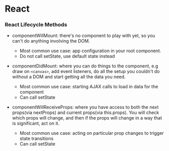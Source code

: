 # React
### React Lifecycle Methods
- componentWillMount: there's no component to play with yet, so you can't do anything involving the DOM.
  - Most common use case: app configuration in your root component.
  - Do not call setState, use default state instead

- componentDidMount: where you can do things to the component, e.g draw on ```<canvas>```, add event listeners, do all the setup you couldn't do without a DOM and start getting all the data you need.
  - Most common use case: starting AJAX calls to load in data for the component
  - Can call setState

- componentWillReceiveProps: where you have access to both the next props(via nextProps) and current props(via this.props). You will check which props will change, and then if the props will change in a way that is significant, act on it.
  - Most common use case: acting on particular prop changes to trigger state transitions
  - Can call setState
